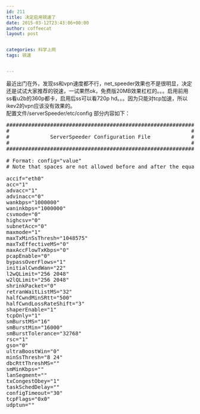 ```yaml
---
id: 211
title: 决定启用锐速了
date: 2015-03-12T23:43:06+00:00
author: coffeecat
layout: post


categories: 科学上网
tags: 锐速


---
```

最近出门在外，发现ss和vpn速度都不行，net_speeder效果也不是很明显，决定还是试试大家推荐的锐速，一试果然ok，免费版20MB效果杠杠的。。。启用前用ss看u2b的360p都卡，启用后ss可以看720p hd。。。因为只能对tcp加速，所以ikev2的vpn应该没有效果的。  
配置文件/serverSpeeder/etc/config 部分内容如下：

<pre class="lang:vim decode:true " >############################################################
#                                                          #
#             ServerSpeeder Configuration File             #
#                                                          #
############################################################

# Format: config="value"
# Note that spaces are not allowed before and after the equal sign

accif="eth0"
acc="1"
advacc="1"
advinacc="0"
wankbps="1000000"
waninkbps="1000000"
csvmode="0"
highcsv="0"
subnetAcc="0"
maxmode="1"
maxTxMinSsThresh="1048575"
maxTxEffectiveMS="0"
maxAccFlowTxKbps="0"
pcapEnable="0"
bypassOverFlows="1"
initialCwndWan="22"
l2wQLimit="256 2048"
w2lQLimit="256 2048"
shrinkPacket="0"
retranWaitListMS="32"
halfCwndMinSRtt="500"
halfCwndLossRateShift="3"
shaperEnable="1"
tcpOnly="1"
smBurstMS="16"
smBurstMin="16000"
smBurstTolerance="32768"
rsc="1"
gso="0"
ultraBoostWin="0"
minSsThresh="8 24"
dbcRttThreshMS=""
smMinKbps=""
lanSegment=""
txCongestObey="1"
taskSchedDelay=""
configTimeout="30"
tcpFlags="0x0"
udptun=""
</pre>